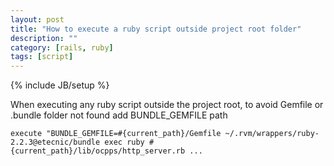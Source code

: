 ```yaml
---
layout: post
title: "How to execute a ruby script outside project root folder"
description: ""
category: [rails, ruby]
tags: [script]
---
```

{% include JB/setup %}

When executing any ruby script outside the project root, to avoid Gemfile or .bundle folder not found add BUNDLE_GEMFILE path

    execute "BUNDLE_GEMFILE=#{current_path}/Gemfile ~/.rvm/wrappers/ruby-2.2.3@etecnic/bundle exec ruby #{current_path}/lib/ocpps/http_server.rb ...
